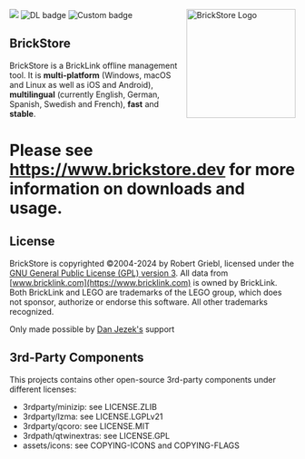 <img src="https://raw.githubusercontent.com/rgriebl/brickstore/main/assets/brickstore.png" align="right"
     alt="BrickStore Logo" width="192" height="192">

![](https://github.com/rgriebl/brickstore/workflows/CMake%20Build%20Matrix/badge.svg)
![DL badge](https://img.shields.io/github/downloads/rgriebl/brickstore/latest/total?label=Downloads)
![Custom badge](https://img.shields.io/endpoint?url=https%3A%2F%2Fdata.brickstore.dev%2Fdatabase-last-update.py)

## BrickStore

BrickStore is a BrickLink offline management tool. It is **multi-platform** (Windows, macOS and Linux as well as iOS and Android), **multilingual** (currently English, German, Spanish, Swedish and French), **fast** and **stable**.

# Please see https://www.brickstore.dev for more information on downloads and usage.


## License

BrickStore is copyrighted &copy;2004-2024 by Robert Griebl, licensed under the
[GNU General Public License (GPL) version 3](https://www.gnu.org/licenses/gpl-3.0.html).
All data from [www.bricklink.com](https://www.bricklink.com) is owned by BrickLink. Both BrickLink
and LEGO are trademarks of the LEGO group, which does not sponsor, authorize or endorse this
software. All other trademarks recognized.

Only made possible by [Dan Jezek's](https://www.danjezek.com/) support

## 3rd-Party Components

This projects contains other open-source 3rd-party components under different licenses:
* 3rdparty/minizip: see LICENSE.ZLIB
* 3rdparty/lzma: see LICENSE.LGPLv21
* 3rdparty/qcoro: see LICENSE.MIT
* 3rdpath/qtwinextras: see LICENSE.GPL
* assets/icons: see COPYING-ICONS and COPYING-FLAGS
